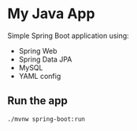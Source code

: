 # My Java App

Simple Spring Boot application using:
- Spring Web
- Spring Data JPA
- MySQL
- YAML config

## Run the app

```bash
./mvnw spring-boot:run
